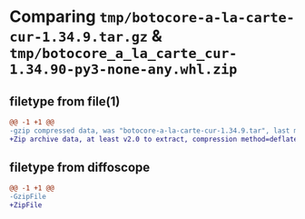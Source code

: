# Comparing `tmp/botocore-a-la-carte-cur-1.34.9.tar.gz` & `tmp/botocore_a_la_carte_cur-1.34.90-py3-none-any.whl.zip`

## filetype from file(1)

```diff
@@ -1 +1 @@
-gzip compressed data, was "botocore-a-la-carte-cur-1.34.9.tar", last modified: Thu Dec 28 01:06:39 2023, max compression
+Zip archive data, at least v2.0 to extract, compression method=deflate
```

## filetype from diffoscope

```diff
@@ -1 +1 @@
-GzipFile
+ZipFile
```

